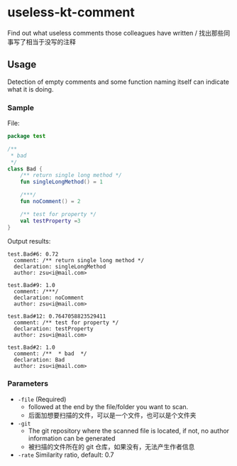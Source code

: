 # useless-kt-comment
Find out what useless comments those colleagues have written / 找出那些同事写了相当于没写的注释

## Usage
Detection of empty comments and some function naming itself can indicate what it is doing.

### Sample

File:  
```kotlin
package test

/**
 * bad
 */
class Bad {
    /** return single long method */
    fun singleLongMethod() = 1

    /***/
    fun noComment() = 2

    /** test for property */
    val testProperty =3
}
```

Output results:  
```
test.Bad#6: 0.72
  comment: /** return single long method */
  declaration: singleLongMethod
  author: zsu<i@mail.com>

test.Bad#9: 1.0
  comment: /***/
  declaration: noComment
  author: zsu<i@mail.com>

test.Bad#12: 0.7647058823529411
  comment: /** test for property */
  declaration: testProperty
  author: zsu<i@mail.com>

test.Bad#2: 1.0
  comment: /**  * bad  */
  declaration: Bad
  author: zsu<i@mail.com>
```

### Parameters
- `-file` (Required)
  - followed at the end by the file/folder you want to scan.
  - 后面加想要扫描的文件，可以是一个文件，也可以是个文件夹
- `-git`
  - The git repository where the scanned file is located, if not, no author information can be generated
  - 被扫描的文件所在的 git 仓库，如果没有，无法产生作者信息
- `-rate` Similarity ratio, default: 0.7
